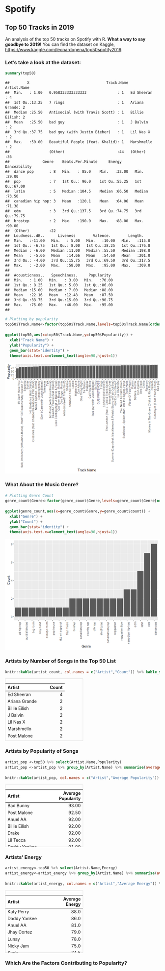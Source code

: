 
<head>
  <meta http-equiv="Content-Type" content="text/html; charset=utf-8" />
  <meta http-equiv="Content-Style-Type" content="text/css" />
  <meta name="generator" content="pandoc" />
  <title>Spotify</title>
  <style type="text/css">
      code{white-space: pre-wrap;}
      span.smallcaps{font-variant: small-caps;}
      span.underline{text-decoration: underline;}
      div.column{display: inline-block; vertical-align: top; width: 50%;}
  </style>
  <style type="text/css">
a.sourceLine { display: inline-block; line-height: 1.25; }
a.sourceLine { pointer-events: none; color: inherit; text-decoration: inherit; }
a.sourceLine:empty { height: 1.2em; }
.sourceCode { overflow: visible; }
code.sourceCode { white-space: pre; position: relative; }
div.sourceCode { margin: 1em 0; }
pre.sourceCode { margin: 0; }
@media screen {
div.sourceCode { overflow: auto; }
}
@media print {
code.sourceCode { white-space: pre-wrap; }
a.sourceLine { text-indent: -1em; padding-left: 1em; }
}
pre.numberSource a.sourceLine
  { position: relative; left: -4em; }
pre.numberSource a.sourceLine::before
  { content: attr(title);
    position: relative; left: -1em; text-align: right; vertical-align: baseline;
    border: none; pointer-events: all; display: inline-block;
    -webkit-touch-callout: none; -webkit-user-select: none;
    -khtml-user-select: none; -moz-user-select: none;
    -ms-user-select: none; user-select: none;
    padding: 0 4px; width: 4em;
    color: #aaaaaa;
  }
pre.numberSource { margin-left: 3em; border-left: 1px solid #aaaaaa;  padding-left: 4px; }
div.sourceCode
  {  }
@media screen {
a.sourceLine::before { text-decoration: underline; }
}
code span.al { color: #ff0000; font-weight: bold; } /* Alert */
code span.an { color: #60a0b0; font-weight: bold; font-style: italic; } /* Annotation */
code span.at { color: #7d9029; } /* Attribute */
code span.bn { color: #40a070; } /* BaseN */
code span.bu { } /* BuiltIn */
code span.cf { color: #007020; font-weight: bold; } /* ControlFlow */
code span.ch { color: #4070a0; } /* Char */
code span.cn { color: #880000; } /* Constant */
code span.co { color: #60a0b0; font-style: italic; } /* Comment */
code span.cv { color: #60a0b0; font-weight: bold; font-style: italic; } /* CommentVar */
code span.do { color: #ba2121; font-style: italic; } /* Documentation */
code span.dt { color: #902000; } /* DataType */
code span.dv { color: #40a070; } /* DecVal */
code span.er { color: #ff0000; font-weight: bold; } /* Error */
code span.ex { } /* Extension */
code span.fl { color: #40a070; } /* Float */
code span.fu { color: #06287e; } /* Function */
code span.im { } /* Import */
code span.in { color: #60a0b0; font-weight: bold; font-style: italic; } /* Information */
code span.kw { color: #007020; font-weight: bold; } /* Keyword */
code span.op { color: #666666; } /* Operator */
code span.ot { color: #007020; } /* Other */
code span.pp { color: #bc7a00; } /* Preprocessor */
code span.sc { color: #4070a0; } /* SpecialChar */
code span.ss { color: #bb6688; } /* SpecialString */
code span.st { color: #4070a0; } /* String */
code span.va { color: #19177c; } /* Variable */
code span.vs { color: #4070a0; } /* VerbatimString */
code span.wa { color: #60a0b0; font-weight: bold; font-style: italic; } /* Warning */
  </style>
</head>
<body>
<div id="header">
<h1 class="title">Spotify</h1>
</div>
<h2 id="top-50-tracks-in-2019">Top 50 Tracks in 2019</h2>
<p>An analysis of the top 50 tracks on Spotify with R. <strong>What a way to say goodbye to 2019!</strong> You can find the dataset on Kaggle, <a href="https://www.kaggle.com/leonardopena/top50spotify2019" class="uri">https://www.kaggle.com/leonardopena/top50spotify2019</a>.</p>
<h3 id="lets-take-a-look-at-the-dataset">Let’s take a look at the dataset:</h3>
<div class="sourceCode" id="cb1"><pre class="sourceCode r"><code class="sourceCode r"><a class="sourceLine" id="cb1-1" title="1"><span class="kw">summary</span>(top50)</a></code></pre></div>
<pre><code>##        X                                   Track.Name        Artist.Name
##  Min.   : 1.00   0.958333333333333              : 1   Ed Sheeran   : 4  
##  1st Qu.:13.25   7 rings                        : 1   Ariana Grande: 2  
##  Median :25.50   Antisocial (with Travis Scott) : 1   Billie Eilish: 2  
##  Mean   :25.50   bad guy                        : 1   J Balvin     : 2  
##  3rd Qu.:37.75   bad guy (with Justin Bieber)   : 1   Lil Nas X    : 2  
##  Max.   :50.00   Beautiful People (feat. Khalid): 1   Marshmello   : 2  
##                  (Other)                        :44   (Other)      :36  
##               Genre    Beats.Per.Minute     Energy       Danceability  
##  dance pop       : 8   Min.   : 85.0    Min.   :32.00   Min.   :29.00  
##  pop             : 7   1st Qu.: 96.0    1st Qu.:55.25   1st Qu.:67.00  
##  latin           : 5   Median :104.5    Median :66.50   Median :73.50  
##  canadian hip hop: 3   Mean   :120.1    Mean   :64.06   Mean   :71.38  
##  edm             : 3   3rd Qu.:137.5    3rd Qu.:74.75   3rd Qu.:79.75  
##  brostep         : 2   Max.   :190.0    Max.   :88.00   Max.   :90.00  
##  (Other)         :22                                                   
##  Loudness..dB..      Liveness        Valence.        Length.     
##  Min.   :-11.00   Min.   : 5.00   Min.   :10.00   Min.   :115.0  
##  1st Qu.: -6.75   1st Qu.: 8.00   1st Qu.:38.25   1st Qu.:176.8  
##  Median : -6.00   Median :11.00   Median :55.50   Median :198.0  
##  Mean   : -5.66   Mean   :14.66   Mean   :54.60   Mean   :201.0  
##  3rd Qu.: -4.00   3rd Qu.:15.75   3rd Qu.:69.50   3rd Qu.:217.5  
##  Max.   : -2.00   Max.   :58.00   Max.   :95.00   Max.   :309.0  
##                                                                  
##  Acousticness..   Speechiness.     Popularity   
##  Min.   : 1.00   Min.   : 3.00   Min.   :70.00  
##  1st Qu.: 8.25   1st Qu.: 5.00   1st Qu.:86.00  
##  Median :15.00   Median : 7.00   Median :88.00  
##  Mean   :22.16   Mean   :12.48   Mean   :87.50  
##  3rd Qu.:33.75   3rd Qu.:15.00   3rd Qu.:90.75  
##  Max.   :75.00   Max.   :46.00   Max.   :95.00  
## </code></pre>
<div class="sourceCode" id="cb3"><pre class="sourceCode r"><code class="sourceCode r"><a class="sourceLine" id="cb3-1" title="1"><span class="co"># Plotting by popularity</span></a>
<a class="sourceLine" id="cb3-2" title="2">top50<span class="op">$</span>Track.Name&lt;-<span class="kw">factor</span>(top50<span class="op">$</span>Track.Name,<span class="dt">levels=</span>top50<span class="op">$</span>Track.Name[<span class="kw">order</span>(top50<span class="op">$</span>Popularity)])</a>
<a class="sourceLine" id="cb3-3" title="3"></a>
<a class="sourceLine" id="cb3-4" title="4"><span class="kw">ggplot</span>(top50,<span class="kw">aes</span>(<span class="dt">x=</span>top50<span class="op">$</span>Track.Name,<span class="dt">y=</span>top50<span class="op">$</span>Popularity)) <span class="op">+</span><span class="st"> </span></a>
<a class="sourceLine" id="cb3-5" title="5"><span class="st">  </span><span class="kw">xlab</span>(<span class="st">&quot;Track Name&quot;</span>) <span class="op">+</span><span class="st"> </span></a>
<a class="sourceLine" id="cb3-6" title="6"><span class="st">  </span><span class="kw">ylab</span>(<span class="st">&quot;Popularity&quot;</span>) <span class="op">+</span><span class="st"> </span></a>
<a class="sourceLine" id="cb3-7" title="7"><span class="st">  </span><span class="kw">geom_bar</span>(<span class="dt">stat=</span><span class="st">&quot;identity&quot;</span>) <span class="op">+</span></a>
<a class="sourceLine" id="cb3-8" title="8"><span class="st">  </span><span class="kw">theme</span>(<span class="dt">axis.text.x=</span><span class="kw">element_text</span>(<span class="dt">angle=</span><span class="dv">90</span>,<span class="dt">hjust=</span><span class="dv">1</span>))</a></code></pre></div>
<p><img src="spotify_files/figure-html/popularity_plot-1.png" /><!-- --></p>
<h3 id="what-about-the-music-genre">What About the Music Genre?</h3>
<div class="sourceCode" id="cb4"><pre class="sourceCode r"><code class="sourceCode r"><a class="sourceLine" id="cb4-1" title="1"><span class="co"># Plotting Genre Count</span></a>
<a class="sourceLine" id="cb4-2" title="2">genre_count<span class="op">$</span>Genre&lt;-<span class="kw">factor</span>(genre_count<span class="op">$</span>Genre,<span class="dt">levels=</span>genre_count<span class="op">$</span>Genre[<span class="kw">order</span>(genre_count<span class="op">$</span>count)])</a>
<a class="sourceLine" id="cb4-3" title="3"></a>
<a class="sourceLine" id="cb4-4" title="4"><span class="kw">ggplot</span>(genre_count,<span class="kw">aes</span>(<span class="dt">x=</span>genre_count<span class="op">$</span>Genre,<span class="dt">y=</span>genre_count<span class="op">$</span>count)) <span class="op">+</span><span class="st"> </span></a>
<a class="sourceLine" id="cb4-5" title="5"><span class="st">  </span><span class="kw">xlab</span>(<span class="st">&quot;Genre&quot;</span>) <span class="op">+</span><span class="st"> </span></a>
<a class="sourceLine" id="cb4-6" title="6"><span class="st">  </span><span class="kw">ylab</span>(<span class="st">&quot;Count&quot;</span>) <span class="op">+</span><span class="st"> </span></a>
<a class="sourceLine" id="cb4-7" title="7"><span class="st">  </span><span class="kw">geom_bar</span>(<span class="dt">stat=</span><span class="st">&quot;identity&quot;</span>) <span class="op">+</span></a>
<a class="sourceLine" id="cb4-8" title="8"><span class="st">  </span><span class="kw">theme</span>(<span class="dt">axis.text.x=</span><span class="kw">element_text</span>(<span class="dt">angle=</span><span class="dv">90</span>,<span class="dt">hjust=</span><span class="dv">1</span>))</a></code></pre></div>
<p><img src="spotify_files/figure-html/genre_plot-1.png" /><!-- --></p>
<h3 id="artists-by-number-of-songs-in-the-top-50-list">Artists by Number of Songs in the Top 50 List</h3>
<div class="sourceCode" id="cb5"><pre class="sourceCode r"><code class="sourceCode r"><a class="sourceLine" id="cb5-1" title="1">knitr<span class="op">::</span><span class="kw">kable</span>(artist_count, <span class="dt">col.names =</span> <span class="kw">c</span>(<span class="st">&quot;Artist&quot;</span>,<span class="st">&quot;Count&quot;</span>)) <span class="op">%&gt;%</span><span class="st"> </span><span class="kw">kable_styling</span>() <span class="op">%&gt;%</span><span class="st"> </span><span class="kw">scroll_box</span>(<span class="dt">width=</span><span class="st">&quot;50%&quot;</span>,<span class="dt">height=</span><span class="st">&quot;200px&quot;</span>)</a></code></pre></div>
<div style="border: 1px solid #ddd; padding: 0px; overflow-y: scroll; height:200px; overflow-x: scroll; width:50%; ">
<table class="table" style="margin-left: auto; margin-right: auto;">
<thead>
<tr>
<th style="text-align:left;position: sticky; top:0; background-color: #FFFFFF;">
Artist
</th>
<th style="text-align:right;position: sticky; top:0; background-color: #FFFFFF;">
Count
</th>
</tr>
</thead>
<tbody>
<tr>
<td style="text-align:left;">
Ed Sheeran
</td>
<td style="text-align:right;">
4
</td>
</tr>
<tr>
<td style="text-align:left;">
Ariana Grande
</td>
<td style="text-align:right;">
2
</td>
</tr>
<tr>
<td style="text-align:left;">
Billie Eilish
</td>
<td style="text-align:right;">
2
</td>
</tr>
<tr>
<td style="text-align:left;">
J Balvin
</td>
<td style="text-align:right;">
2
</td>
</tr>
<tr>
<td style="text-align:left;">
Lil Nas X
</td>
<td style="text-align:right;">
2
</td>
</tr>
<tr>
<td style="text-align:left;">
Marshmello
</td>
<td style="text-align:right;">
2
</td>
</tr>
<tr>
<td style="text-align:left;">
Post Malone
</td>
<td style="text-align:right;">
2
</td>
</tr>
<tr>
<td style="text-align:left;">
Sech
</td>
<td style="text-align:right;">
2
</td>
</tr>
<tr>
<td style="text-align:left;">
Shawn Mendes
</td>
<td style="text-align:right;">
2
</td>
</tr>
<tr>
<td style="text-align:left;">
The Chainsmokers
</td>
<td style="text-align:right;">
2
</td>
</tr>
<tr>
<td style="text-align:left;">
Ali Gatie
</td>
<td style="text-align:right;">
1
</td>
</tr>
<tr>
<td style="text-align:left;">
Anuel AA
</td>
<td style="text-align:right;">
1
</td>
</tr>
<tr>
<td style="text-align:left;">
Bad Bunny
</td>
<td style="text-align:right;">
1
</td>
</tr>
<tr>
<td style="text-align:left;">
Chris Brown
</td>
<td style="text-align:right;">
1
</td>
</tr>
<tr>
<td style="text-align:left;">
Daddy Yankee
</td>
<td style="text-align:right;">
1
</td>
</tr>
<tr>
<td style="text-align:left;">
DJ Snake
</td>
<td style="text-align:right;">
1
</td>
</tr>
<tr>
<td style="text-align:left;">
Drake
</td>
<td style="text-align:right;">
1
</td>
</tr>
<tr>
<td style="text-align:left;">
Jhay Cortez
</td>
<td style="text-align:right;">
1
</td>
</tr>
<tr>
<td style="text-align:left;">
Jonas Brothers
</td>
<td style="text-align:right;">
1
</td>
</tr>
<tr>
<td style="text-align:left;">
Katy Perry
</td>
<td style="text-align:right;">
1
</td>
</tr>
<tr>
<td style="text-align:left;">
Khalid
</td>
<td style="text-align:right;">
1
</td>
</tr>
<tr>
<td style="text-align:left;">
Kygo
</td>
<td style="text-align:right;">
1
</td>
</tr>
<tr>
<td style="text-align:left;">
Lady Gaga
</td>
<td style="text-align:right;">
1
</td>
</tr>
<tr>
<td style="text-align:left;">
Lauv
</td>
<td style="text-align:right;">
1
</td>
</tr>
<tr>
<td style="text-align:left;">
Lewis Capaldi
</td>
<td style="text-align:right;">
1
</td>
</tr>
<tr>
<td style="text-align:left;">
Lil Tecca
</td>
<td style="text-align:right;">
1
</td>
</tr>
<tr>
<td style="text-align:left;">
Lizzo
</td>
<td style="text-align:right;">
1
</td>
</tr>
<tr>
<td style="text-align:left;">
Lunay
</td>
<td style="text-align:right;">
1
</td>
</tr>
<tr>
<td style="text-align:left;">
Maluma
</td>
<td style="text-align:right;">
1
</td>
</tr>
<tr>
<td style="text-align:left;">
Martin Garrix
</td>
<td style="text-align:right;">
1
</td>
</tr>
<tr>
<td style="text-align:left;">
MEDUZA
</td>
<td style="text-align:right;">
1
</td>
</tr>
<tr>
<td style="text-align:left;">
Nicky Jam
</td>
<td style="text-align:right;">
1
</td>
</tr>
<tr>
<td style="text-align:left;">
ROSALΝA
</td>
<td style="text-align:right;">
1
</td>
</tr>
<tr>
<td style="text-align:left;">
Sam Smith
</td>
<td style="text-align:right;">
1
</td>
</tr>
<tr>
<td style="text-align:left;">
Taylor Swift
</td>
<td style="text-align:right;">
1
</td>
</tr>
<tr>
<td style="text-align:left;">
Tones and I
</td>
<td style="text-align:right;">
1
</td>
</tr>
<tr>
<td style="text-align:left;">
Y2K
</td>
<td style="text-align:right;">
1
</td>
</tr>
<tr>
<td style="text-align:left;">
Young Thug
</td>
<td style="text-align:right;">
1
</td>
</tr>
</tbody>
</table>
</div>
<h3 id="artists-by-popularity-of-songs">Artists by Popularity of Songs</h3>
<div class="sourceCode" id="cb6"><pre class="sourceCode r"><code class="sourceCode r"><a class="sourceLine" id="cb6-1" title="1">artist_pop &lt;-top50 <span class="op">%&gt;%</span><span class="st"> </span><span class="kw">select</span>(Artist.Name,Popularity)</a>
<a class="sourceLine" id="cb6-2" title="2">artist_pop &lt;-artist_pop <span class="op">%&gt;%</span><span class="st"> </span><span class="kw">group_by</span>(Artist.Name) <span class="op">%&gt;%</span><span class="st"> </span><span class="kw">summarise</span>(<span class="dt">average_pop=</span><span class="kw">mean</span>(Popularity)) <span class="op">%&gt;%</span><span class="st"> </span><span class="kw">arrange</span>(<span class="kw">desc</span>(average_pop))</a>
<a class="sourceLine" id="cb6-3" title="3"></a>
<a class="sourceLine" id="cb6-4" title="4">knitr<span class="op">::</span><span class="kw">kable</span>(artist_pop, <span class="dt">col.names =</span> <span class="kw">c</span>(<span class="st">&quot;Artist&quot;</span>,<span class="st">&quot;Average Popularity&quot;</span>)) <span class="op">%&gt;%</span><span class="st"> </span><span class="kw">kable_styling</span>() <span class="op">%&gt;%</span><span class="st"> </span><span class="kw">scroll_box</span>(<span class="dt">width=</span><span class="st">&quot;50%&quot;</span>,<span class="dt">height=</span><span class="st">&quot;200px&quot;</span>)</a></code></pre></div>
<div style="border: 1px solid #ddd; padding: 0px; overflow-y: scroll; height:200px; overflow-x: scroll; width:50%; ">
<table class="table" style="margin-left: auto; margin-right: auto;">
<thead>
<tr>
<th style="text-align:left;position: sticky; top:0; background-color: #FFFFFF;">
Artist
</th>
<th style="text-align:right;position: sticky; top:0; background-color: #FFFFFF;">
Average Popularity
</th>
</tr>
</thead>
<tbody>
<tr>
<td style="text-align:left;">
Bad Bunny
</td>
<td style="text-align:right;">
93.00
</td>
</tr>
<tr>
<td style="text-align:left;">
Post Malone
</td>
<td style="text-align:right;">
92.50
</td>
</tr>
<tr>
<td style="text-align:left;">
Anuel AA
</td>
<td style="text-align:right;">
92.00
</td>
</tr>
<tr>
<td style="text-align:left;">
Billie Eilish
</td>
<td style="text-align:right;">
92.00
</td>
</tr>
<tr>
<td style="text-align:left;">
Drake
</td>
<td style="text-align:right;">
92.00
</td>
</tr>
<tr>
<td style="text-align:left;">
Lil Tecca
</td>
<td style="text-align:right;">
92.00
</td>
</tr>
<tr>
<td style="text-align:left;">
Daddy Yankee
</td>
<td style="text-align:right;">
91.00
</td>
</tr>
<tr>
<td style="text-align:left;">
Lizzo
</td>
<td style="text-align:right;">
91.00
</td>
</tr>
<tr>
<td style="text-align:left;">
Lunay
</td>
<td style="text-align:right;">
91.00
</td>
</tr>
<tr>
<td style="text-align:left;">
MEDUZA
</td>
<td style="text-align:right;">
91.00
</td>
</tr>
<tr>
<td style="text-align:left;">
Sam Smith
</td>
<td style="text-align:right;">
90.00
</td>
</tr>
<tr>
<td style="text-align:left;">
Taylor Swift
</td>
<td style="text-align:right;">
90.00
</td>
</tr>
<tr>
<td style="text-align:left;">
J Balvin
</td>
<td style="text-align:right;">
89.50
</td>
</tr>
<tr>
<td style="text-align:left;">
Ali Gatie
</td>
<td style="text-align:right;">
89.00
</td>
</tr>
<tr>
<td style="text-align:left;">
Katy Perry
</td>
<td style="text-align:right;">
89.00
</td>
</tr>
<tr>
<td style="text-align:left;">
Lil Nas X
</td>
<td style="text-align:right;">
89.00
</td>
</tr>
<tr>
<td style="text-align:left;">
Maluma
</td>
<td style="text-align:right;">
89.00
</td>
</tr>
<tr>
<td style="text-align:left;">
Martin Garrix
</td>
<td style="text-align:right;">
89.00
</td>
</tr>
<tr>
<td style="text-align:left;">
Sech
</td>
<td style="text-align:right;">
89.00
</td>
</tr>
<tr>
<td style="text-align:left;">
Young Thug
</td>
<td style="text-align:right;">
89.00
</td>
</tr>
<tr>
<td style="text-align:left;">
Kygo
</td>
<td style="text-align:right;">
88.00
</td>
</tr>
<tr>
<td style="text-align:left;">
Lewis Capaldi
</td>
<td style="text-align:right;">
88.00
</td>
</tr>
<tr>
<td style="text-align:left;">
Marshmello
</td>
<td style="text-align:right;">
88.00
</td>
</tr>
<tr>
<td style="text-align:left;">
Nicky Jam
</td>
<td style="text-align:right;">
88.00
</td>
</tr>
<tr>
<td style="text-align:left;">
ROSALΝA
</td>
<td style="text-align:right;">
88.00
</td>
</tr>
<tr>
<td style="text-align:left;">
Y2K
</td>
<td style="text-align:right;">
88.00
</td>
</tr>
<tr>
<td style="text-align:left;">
Ariana Grande
</td>
<td style="text-align:right;">
87.00
</td>
</tr>
<tr>
<td style="text-align:left;">
Lady Gaga
</td>
<td style="text-align:right;">
87.00
</td>
</tr>
<tr>
<td style="text-align:left;">
DJ Snake
</td>
<td style="text-align:right;">
86.00
</td>
</tr>
<tr>
<td style="text-align:left;">
The Chainsmokers
</td>
<td style="text-align:right;">
86.00
</td>
</tr>
<tr>
<td style="text-align:left;">
Ed Sheeran
</td>
<td style="text-align:right;">
84.75
</td>
</tr>
<tr>
<td style="text-align:left;">
Khalid
</td>
<td style="text-align:right;">
84.00
</td>
</tr>
<tr>
<td style="text-align:left;">
Jhay Cortez
</td>
<td style="text-align:right;">
83.00
</td>
</tr>
<tr>
<td style="text-align:left;">
Tones and I
</td>
<td style="text-align:right;">
83.00
</td>
</tr>
<tr>
<td style="text-align:left;">
Chris Brown
</td>
<td style="text-align:right;">
82.00
</td>
</tr>
<tr>
<td style="text-align:left;">
Jonas Brothers
</td>
<td style="text-align:right;">
80.00
</td>
</tr>
<tr>
<td style="text-align:left;">
Lauv
</td>
<td style="text-align:right;">
78.00
</td>
</tr>
<tr>
<td style="text-align:left;">
Shawn Mendes
</td>
<td style="text-align:right;">
74.50
</td>
</tr>
</tbody>
</table>
</div>
<h3 id="artists-energy">Artists’ Energy</h3>
<div class="sourceCode" id="cb7"><pre class="sourceCode r"><code class="sourceCode r"><a class="sourceLine" id="cb7-1" title="1">artist_energy&lt;-top50 <span class="op">%&gt;%</span><span class="st"> </span><span class="kw">select</span>(Artist.Name,Energy)</a>
<a class="sourceLine" id="cb7-2" title="2">artist_energy&lt;-artist_energy <span class="op">%&gt;%</span><span class="st"> </span><span class="kw">group_by</span>(Artist.Name) <span class="op">%&gt;%</span><span class="st"> </span><span class="kw">summarise</span>(<span class="dt">average_energy=</span><span class="kw">mean</span>(Energy)) <span class="op">%&gt;%</span><span class="st"> </span><span class="kw">arrange</span>(<span class="kw">desc</span>(average_energy))</a>
<a class="sourceLine" id="cb7-3" title="3"></a>
<a class="sourceLine" id="cb7-4" title="4">knitr<span class="op">::</span><span class="kw">kable</span>(artist_energy, <span class="dt">col.names =</span> <span class="kw">c</span>(<span class="st">&quot;Artist&quot;</span>,<span class="st">&quot;Average Energy&quot;</span>)) <span class="op">%&gt;%</span><span class="st"> </span><span class="kw">kable_styling</span>() <span class="op">%&gt;%</span><span class="st"> </span><span class="kw">scroll_box</span>(<span class="dt">width=</span><span class="st">&quot;50%&quot;</span>,<span class="dt">height=</span><span class="st">&quot;200px&quot;</span>)</a></code></pre></div>
<div style="border: 1px solid #ddd; padding: 0px; overflow-y: scroll; height:200px; overflow-x: scroll; width:50%; ">
<table class="table" style="margin-left: auto; margin-right: auto;">
<thead>
<tr>
<th style="text-align:left;position: sticky; top:0; background-color: #FFFFFF;">
Artist
</th>
<th style="text-align:right;position: sticky; top:0; background-color: #FFFFFF;">
Average Energy
</th>
</tr>
</thead>
<tbody>
<tr>
<td style="text-align:left;">
Katy Perry
</td>
<td style="text-align:right;">
88.0
</td>
</tr>
<tr>
<td style="text-align:left;">
Daddy Yankee
</td>
<td style="text-align:right;">
86.0
</td>
</tr>
<tr>
<td style="text-align:left;">
Anuel AA
</td>
<td style="text-align:right;">
81.0
</td>
</tr>
<tr>
<td style="text-align:left;">
Jhay Cortez
</td>
<td style="text-align:right;">
79.0
</td>
</tr>
<tr>
<td style="text-align:left;">
Lunay
</td>
<td style="text-align:right;">
78.0
</td>
</tr>
<tr>
<td style="text-align:left;">
Nicky Jam
</td>
<td style="text-align:right;">
75.0
</td>
</tr>
<tr>
<td style="text-align:left;">
Sech
</td>
<td style="text-align:right;">
74.5
</td>
</tr>
<tr>
<td style="text-align:left;">
MEDUZA
</td>
<td style="text-align:right;">
74.0
</td>
</tr>
<tr>
<td style="text-align:left;">
Ed Sheeran
</td>
<td style="text-align:right;">
73.5
</td>
</tr>
<tr>
<td style="text-align:left;">
Jonas Brothers
</td>
<td style="text-align:right;">
73.0
</td>
</tr>
<tr>
<td style="text-align:left;">
J Balvin
</td>
<td style="text-align:right;">
72.0
</td>
</tr>
<tr>
<td style="text-align:left;">
Martin Garrix
</td>
<td style="text-align:right;">
72.0
</td>
</tr>
<tr>
<td style="text-align:left;">
DJ Snake
</td>
<td style="text-align:right;">
71.0
</td>
</tr>
<tr>
<td style="text-align:left;">
Maluma
</td>
<td style="text-align:right;">
71.0
</td>
</tr>
<tr>
<td style="text-align:left;">
Marshmello
</td>
<td style="text-align:right;">
70.5
</td>
</tr>
<tr>
<td style="text-align:left;">
ROSALΝA
</td>
<td style="text-align:right;">
69.0
</td>
</tr>
<tr>
<td style="text-align:left;">
Shawn Mendes
</td>
<td style="text-align:right;">
68.5
</td>
</tr>
<tr>
<td style="text-align:left;">
Kygo
</td>
<td style="text-align:right;">
68.0
</td>
</tr>
<tr>
<td style="text-align:left;">
Sam Smith
</td>
<td style="text-align:right;">
68.0
</td>
</tr>
<tr>
<td style="text-align:left;">
Taylor Swift
</td>
<td style="text-align:right;">
68.0
</td>
</tr>
<tr>
<td style="text-align:left;">
Lil Tecca
</td>
<td style="text-align:right;">
64.0
</td>
</tr>
<tr>
<td style="text-align:left;">
Bad Bunny
</td>
<td style="text-align:right;">
62.0
</td>
</tr>
<tr>
<td style="text-align:left;">
Lizzo
</td>
<td style="text-align:right;">
62.0
</td>
</tr>
<tr>
<td style="text-align:left;">
Lil Nas X
</td>
<td style="text-align:right;">
60.5
</td>
</tr>
<tr>
<td style="text-align:left;">
The Chainsmokers
</td>
<td style="text-align:right;">
60.5
</td>
</tr>
<tr>
<td style="text-align:left;">
Tones and I
</td>
<td style="text-align:right;">
59.0
</td>
</tr>
<tr>
<td style="text-align:left;">
Young Thug
</td>
<td style="text-align:right;">
59.0
</td>
</tr>
<tr>
<td style="text-align:left;">
Post Malone
</td>
<td style="text-align:right;">
56.5
</td>
</tr>
<tr>
<td style="text-align:left;">
Ariana Grande
</td>
<td style="text-align:right;">
56.0
</td>
</tr>
<tr>
<td style="text-align:left;">
Lauv
</td>
<td style="text-align:right;">
56.0
</td>
</tr>
<tr>
<td style="text-align:left;">
Drake
</td>
<td style="text-align:right;">
50.0
</td>
</tr>
<tr>
<td style="text-align:left;">
Ali Gatie
</td>
<td style="text-align:right;">
46.0
</td>
</tr>
<tr>
<td style="text-align:left;">
Chris Brown
</td>
<td style="text-align:right;">
45.0
</td>
</tr>
<tr>
<td style="text-align:left;">
Billie Eilish
</td>
<td style="text-align:right;">
44.0
</td>
</tr>
<tr>
<td style="text-align:left;">
Lewis Capaldi
</td>
<td style="text-align:right;">
41.0
</td>
</tr>
<tr>
<td style="text-align:left;">
Khalid
</td>
<td style="text-align:right;">
40.0
</td>
</tr>
<tr>
<td style="text-align:left;">
Lady Gaga
</td>
<td style="text-align:right;">
39.0
</td>
</tr>
<tr>
<td style="text-align:left;">
Y2K
</td>
<td style="text-align:right;">
39.0
</td>
</tr>
</tbody>
</table>
</div>
<h3 id="which-are-the-factors-contributing-to-popularity">Which Are the Factors Contributing to Popularity?</h3>
</body>
</html>

